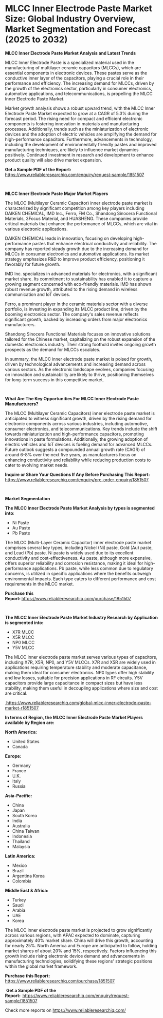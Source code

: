 <p><h1>MLCC Inner Electrode Paste Market Size: Global Industry Overview, Market Segmentation and Forecast (2025 to 2032)</h1></p><p><strong>MLCC Inner Electrode Paste Market Analysis and Latest Trends</strong></p>
<p><p>MLCC Inner Electrode Paste is a specialized material used in the manufacturing of multilayer ceramic capacitors (MLCCs), which are essential components in electronic devices. These pastes serve as the conductive inner layer of the capacitors, playing a crucial role in their performance and efficiency. The increasing demand for MLCCs, driven by the growth of the electronics sector, particularly in consumer electronics, automotive applications, and telecommunications, is propelling the MLCC Inner Electrode Paste Market.</p><p>Market growth analysis shows a robust upward trend, with the MLCC Inner Electrode Paste Market expected to grow at a CAGR of 5.3% during the forecast period. The rising need for compact and efficient electronic components is fostering innovation in materials and manufacturing processes. Additionally, trends such as the miniaturization of electronic devices and the adoption of electric vehicles are amplifying the demand for high-performance capacitors. Furthermore, advancements in technology, including the development of environmentally friendly pastes and improved manufacturing techniques, are likely to influence market dynamics positively. Continued investment in research and development to enhance product quality will also drive market expansion.</p></p>
<p><strong>Get a Sample PDF of the Report:&nbsp;</strong> <a href="https://www.reliableresearchiq.com/enquiry/request-sample/1851507?utm_campaign=2783&utm_medium=2&utm_source=Github&utm_content=ia&utm_term=26032025&utm_id=mlcc-inner-electrode-paste">https://www.reliableresearchiq.com/enquiry/request-sample/1851507</a></p>
<p>&nbsp;</p>
<p><strong>MLCC Inner Electrode Paste Major Market Players</strong></p>
<p><p>The MLCC (Multilayer Ceramic Capacitor) inner electrode paste market is characterized by significant competition among key players including DAIKEN CHEMICAL, IMD Inc., Ferro, FM Co., Shandong Sinocera Functional Materials, 3Focus Material, and HUASHENG. These companies provide critical materials that enhance the performance of MLCCs, which are vital in various electronic applications.</p><p>DAIKEN CHEMICAL leads in innovation, focusing on developing high-performance pastes that enhance electrical conductivity and reliability. The company has reported steady growth due to the increasing demand for MLCCs in consumer electronics and automotive applications. Its market strategy emphasizes R&D to improve product efficiency, positioning it favorably for future growth.</p><p>IMD Inc. specializes in advanced materials for electronics, with a significant market share. Its commitment to sustainability has enabled it to capture a growing segment concerned with eco-friendly materials. IMD has shown robust revenue growth, attributed to the rising demand in wireless communication and IoT devices.</p><p>Ferro, a prominent player in the ceramic materials sector with a diverse portfolio, is investing in expanding its MLCC product line, driven by the booming electronics sector. The company's sales revenue reflects significant growth, backed by increasing orders from major electronics manufacturers.</p><p>Shandong Sinocera Functional Materials focuses on innovative solutions tailored for the Chinese market, capitalizing on the robust expansion of the domestic electronics industry. Their strong foothold invites ongoing growth prospects as the demand for MLCCs escalates.</p><p>In summary, the MLCC inner electrode paste market is poised for growth, driven by technological advancements and increasing demand across various sectors. As the electronic landscape evolves, companies focusing on innovation and sustainability are likely to thrive, positioning themselves for long-term success in this competitive market.</p></p>
<p>&nbsp;</p>
<p><strong>What Are The Key Opportunities For MLCC Inner Electrode Paste Manufacturers?</strong></p>
<p><p>The MLCC (Multilayer Ceramic Capacitors) inner electrode paste market is anticipated to witness significant growth, driven by the rising demand for electronic components across various industries, including automotive, consumer electronics, and telecommunications. Key trends include the shift towards miniaturization and high-performance capacitors, prompting innovations in paste formulations. Additionally, the growing adoption of electric vehicles and IoT devices is fueling demand for advanced MLCCs. Future outlook suggests a compounded annual growth rate (CAGR) of around 6-8% over the next five years, as manufacturers focus on enhancing conductivity and reliability while reducing production costs to cater to evolving market needs.</p></p>
<p><strong>Inquire or Share Your Questions If Any Before Purchasing This Report:</strong> <a href="https://www.reliableresearchiq.com/enquiry/pre-order-enquiry/1851507?utm_campaign=2783&utm_medium=2&utm_source=Github&utm_content=ia&utm_term=26032025&utm_id=mlcc-inner-electrode-paste">https://www.reliableresearchiq.com/enquiry/pre-order-enquiry/1851507</a></p>
<p>&nbsp;</p>
<p><strong>Market Segmentation</strong></p>
<p><strong>The MLCC Inner Electrode Paste Market Analysis by types is segmented into:</strong></p>
<p><ul><li>Ni Paste</li><li>Au Paste</li><li>Pb Paste</li></ul></p>
<p><p>The MLCC (Multi-Layer Ceramic Capacitor) inner electrode paste market comprises several key types, including Nickel (Ni) paste, Gold (Au) paste, and Lead (Pb) paste. Ni paste is widely used due to its excellent conductivity and cost-effectiveness. Au paste, although more expensive, offers superior reliability and corrosion resistance, making it ideal for high-performance applications. Pb paste, while less common due to regulatory concerns, is utilized in specific applications where the benefits outweigh environmental impacts. Each type caters to different performance and cost requirements in the MLCC market.</p></p>
<p><strong>Purchase this Report:&nbsp;</strong><a href="https://www.reliableresearchiq.com/purchase/1851507?utm_campaign=2783&utm_medium=2&utm_source=Github&utm_content=ia&utm_term=26032025&utm_id=mlcc-inner-electrode-paste">https://www.reliableresearchiq.com/purchase/1851507</a></p>
<p>&nbsp;</p>
<p><strong>The MLCC Inner Electrode Paste Market Industry Research by Application is segmented into:</strong></p>
<p><ul><li>X7R MLCC</li><li>X5R MLCC</li><li>NP0 MLCC</li><li>Y5V MLCC</li></ul></p>
<p><p>The MLCC inner electrode paste market serves various types of capacitors, including X7R, X5R, NP0, and Y5V MLCCs. X7R and X5R are widely used in applications requiring temperature stability and moderate capacitance, making them ideal for consumer electronics. NP0 types offer high stability and low losses, suitable for precision applications in RF circuits. Y5V capacitors provide large capacitance in compact sizes but have less stability, making them useful in decoupling applications where size and cost are critical.</p></p>
<p><a href="https://www.reliableresearchiq.com/global-mlcc-inner-electrode-paste-market-r1851507?utm_campaign=2783&utm_medium=2&utm_source=Github&utm_content=ia&utm_term=26032025&utm_id=mlcc-inner-electrode-paste">&nbsp;https://www.reliableresearchiq.com/global-mlcc-inner-electrode-paste-market-r1851507</a></p>
<p><strong>In terms of Region, the MLCC Inner Electrode Paste Market Players available by Region are:</strong></p>
<p>
    <p> <strong> North America: </strong>
        <ul>
            <li>United States</li>
            <li>Canada</li>
        </ul>
        </p> 
    <p> <strong> Europe: </strong>
        <ul>
            <li>Germany</li>
            <li>France</li>
            <li>U.K.</li>
            <li>Italy</li>
            <li>Russia</li>
        </ul>
        </p> 
    <p> <strong> Asia-Pacific: </strong>
        <ul>
            <li>China</li>
            <li>Japan</li>
            <li>South Korea</li>
            <li>India</li>
            <li>Australia</li>
            <li>China Taiwan</li>
            <li>Indonesia</li>
            <li>Thailand</li>
            <li>Malaysia</li>
        </ul>
        </p> 
    <p> <strong> Latin America: </strong>
        <ul>
            <li>Mexico</li>
            <li>Brazil</li>
            <li>Argentina Korea</li>
            <li>Colombia</li>
        </ul>
        </p> 
    <p> <strong> Middle East & Africa: </strong>
        <ul>
            <li>Turkey</li>
            <li>Saudi</li>
            <li>Arabia</li>
            <li>UAE</li>
            <li>Korea</li>
        </ul>
    </p>
    </p>
<p><p>The MLCC inner electrode paste market is projected to grow significantly across various regions, with APAC expected to dominate, capturing approximately 40% market share. China will drive this growth, accounting for nearly 25%. North America and Europe are anticipated to follow, holding market shares of about 20% and 15%, respectively. Factors influencing this growth include rising electronic device demand and advancements in manufacturing technologies, solidifying these regions' strategic positions within the global market framework.</p></p>
<p><strong>Purchase this Report: </strong><a href="https://www.reliableresearchiq.com/purchase/1851507?utm_campaign=2783&utm_medium=2&utm_source=Github&utm_content=ia&utm_term=26032025&utm_id=mlcc-inner-electrode-paste">https://www.reliableresearchiq.com/purchase/1851507</a></p>
<p>&nbsp;<strong>Get a Sample PDF of the Report:&nbsp;&nbsp;</strong><a href="https://www.reliableresearchiq.com/enquiry/request-sample/1851507?utm_campaign=2783&utm_medium=2&utm_source=Github&utm_content=ia&utm_term=26032025&utm_id=mlcc-inner-electrode-paste">https://www.reliableresearchiq.com/enquiry/request-sample/1851507</a></p>
<p><strong></strong></p>
<p>Check more reports on <a href="https://www.reliableresearchiq.com/?utm_campaign=2783&utm_medium=2&utm_source=Github&utm_content=ia&utm_term=26032025&utm_id=mlcc-inner-electrode-paste">https://www.reliableresearchiq.com/</a></p>